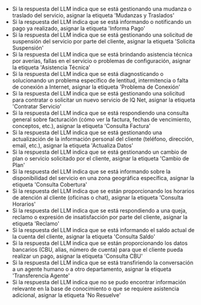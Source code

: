 - Si la respuesta del LLM indica que se está gestionando una mudanza o traslado del servicio, asignar la etiqueta 'Mudanzas y Traslados'
- Si la respuesta del LLM indica que se está informando o notificando un pago ya realizado, asignar la etiqueta 'Informa Pago'
- Si la respuesta del LLM indica que se está gestionando una solicitud de suspensión del servicio por parte del cliente, asignar la etiqueta 'Solicita Suspensión'
- Si la respuesta del LLM indica que se está brindando asistencia técnica por averías, fallas en el servicio o problemas de configuración, asignar la etiqueta 'Asistencia Técnica'
- Si la respuesta del LLM indica que se está diagnosticando o solucionando un problema específico de lentitud, intermitencia o falta de conexión a Internet, asignar la etiqueta 'Problema de Conexión'
- Si la respuesta del LLM indica que se está gestionando una solicitud para contratar o solicitar un nuevo servicio de IQ Net, asignar la etiqueta 'Contratar Servicio'
- Si la respuesta del LLM indica que se está respondiendo una consulta general sobre facturación (cómo ver la factura, fechas de vencimiento, conceptos, etc.), asignar la etiqueta 'Consulta Factura'
- Si la respuesta del LLM indica que se está gestionando una actualización de la información personal del cliente (teléfono, dirección, email, etc.), asignar la etiqueta 'Actualiza Datos'
- Si la respuesta del LLM indica que se está gestionando un cambio de plan o servicio solicitado por el cliente, asignar la etiqueta 'Cambio de Plan'
- Si la respuesta del LLM indica que se está informando sobre la disponibilidad del servicio en una zona geográfica específica, asignar la etiqueta 'Consulta Cobertura'
- Si la respuesta del LLM indica que se están proporcionando los horarios de atención al cliente (oficinas o chat), asignar la etiqueta 'Consulta Horarios'
- Si la respuesta del LLM indica que se está respondiendo a una queja, reclamo o expresión de insatisfacción por parte del cliente, asignar la etiqueta 'Reclamo'
- Si la respuesta del LLM indica que se está informando el saldo actual de la cuenta del cliente, asignar la etiqueta 'Consulta Saldo'
- Si la respuesta del LLM indica que se están proporcionando los datos bancarios (CBU, alias, número de cuenta) para que el cliente pueda realizar un pago, asignar la etiqueta 'Consulta CBU'
- Si la respuesta del LLM indica que se está transfiriendo la conversación a un agente humano o a otro departamento, asignar la etiqueta 'Transferencia Agente'
- Si la respuesta del LLM indica que no se pudo encontrar información relevante en la base de conocimiento o que se requiere asistencia adicional, asignar la etiqueta 'No Resuelve'
